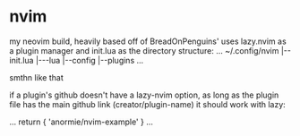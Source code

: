 # nvim
my neovim build, heavily based off of BreadOnPenguins'
uses lazy.nvim as a plugin manager and init.lua as the directory structure:
...
~/.config/nvim
|--init.lua
|---lua
    |--config
    |--plugins
...

smthn like that

if a plugin's github doesn't have a lazy-nvim option, as long as the plugin file has the main github link (creator/plugin-name) it should work with lazy:

...
    return {
    'anormie/nvim-example'
    }
... 
